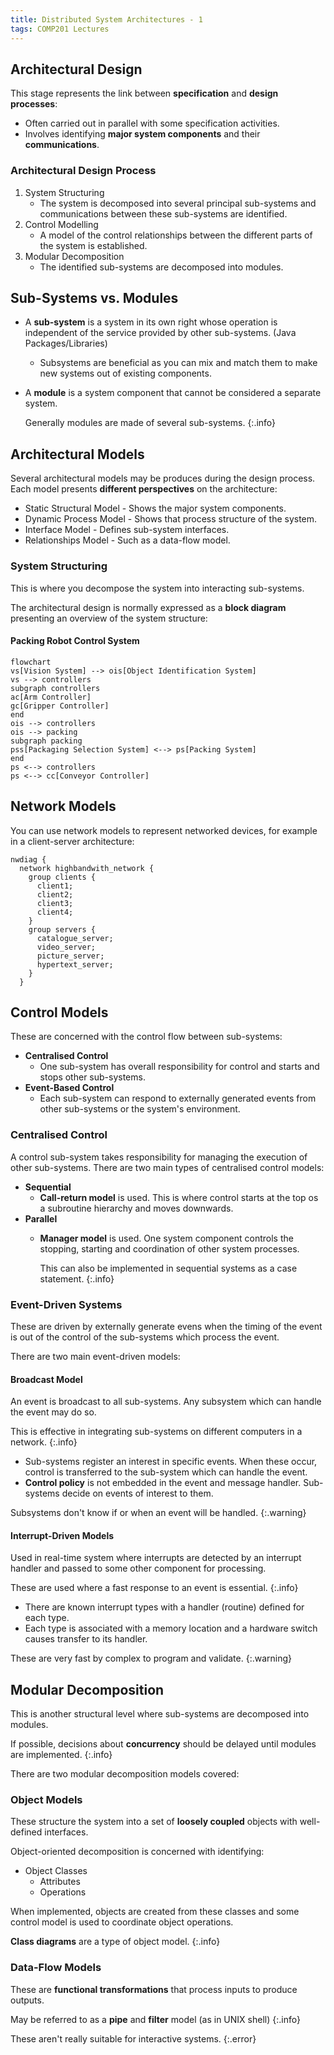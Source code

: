 ```yaml
---
title: Distributed System Architectures - 1
tags: COMP201 Lectures
---
```

## Architectural Design
This stage represents the link between **specification** and **design processes**:

* Often carried out in parallel with some specification activities.
* Involves identifying **major system components** and their **communications**.

### Architectural Design Process

1. System Structuring
	* The system is decomposed into several principal sub-systems and communications between these sub-systems are identified.
1. Control Modelling
	* A model of the control relationships between the different parts of the system is established.
1. Modular Decomposition
	* The identified sub-systems are decomposed into modules.

## Sub-Systems vs. Modules

* A **sub-system** is a system in its own right whose operation is independent of the service provided by other sub-systems. (Java Packages/Libraries)
	* Subsystems are beneficial as you can mix and match them to make new systems out of existing components.
* A **module** is a system component that cannot be considered a separate system.
	
	Generally modules are made of several sub-systems.
	{:.info}
	
## Architectural Models
Several architectural models may be produces during the design process. Each model presents **different perspectives** on the architecture:

* Static Structural Model - Shows the major system components.
* Dynamic Process Model - Shows that process structure of the system.
* Interface Model - Defines sub-system interfaces.
* Relationships Model - Such as a data-flow model.

### System Structuring
This is where you decompose the system into interacting sub-systems.

The architectural design is normally expressed as a **block diagram** presenting an overview of the system structure:

#### Packing Robot Control System

```mermaid
flowchart
vs[Vision System] --> ois[Object Identification System]
vs --> controllers
subgraph controllers
ac[Arm Controller]
gc[Gripper Controller]
end
ois --> controllers
ois --> packing
subgraph packing
pss[Packaging Selection System] <--> ps[Packing System]
end
ps <--> controllers
ps <--> cc[Conveyor Controller]
```

## Network Models
You can use network models to represent networked devices, for example in a client-server architecture:

```plantuml
nwdiag {
  network highbandwith_network {
    group clients {
      client1;
      client2;
      client3;
      client4;
    }
    group servers {
      catalogue_server;
      video_server;
      picture_server;
      hypertext_server;
    }
  }
```

## Control Models
These are concerned with the control flow between sub-systems:

* **Centralised Control**
	* One sub-system has overall responsibility for control and starts and stops other sub-systems.
* **Event-Based Control**
	* Each sub-system can respond to externally generated events from other sub-systems or the system's environment.

### Centralised Control
A control sub-system takes responsibility for managing the execution of other sub-systems. There are two main types of centralised control models:

* **Sequential**
	* **Call-return model** is used. This is where control starts at the top os a subroutine hierarchy and moves downwards. 
* **Parallel**
	* **Manager model** is used. One system component controls the stopping, starting and coordination of other system processes.
		
		This can also be implemented in sequential systems as a case statement.
		{:.info}

### Event-Driven Systems
These are driven by externally generate evens when the timing of the event is out of the control of the sub-systems which process the event.

There are two main event-driven models:

#### Broadcast Model
An event is broadcast to all sub-systems. Any subsystem which can handle the event may do so.

This is effective in integrating sub-systems on different computers in a network.
{:.info}

* Sub-systems register an interest in specific events. When these occur, control is transferred to the sub-system which can handle the event. 
* **Control policy** is not embedded in the event and message handler. Sub-systems decide on events of interest to them. 

Subsystems don't know if or when an event will be handled.
{:.warning}

#### Interrupt-Driven Models
Used in real-time system where interrupts are detected by an interrupt handler and passed to some other component for processing.

These are used where a fast response to an event is essential.
{:.info}

* There are known interrupt types with a handler (routine) defined for each type.
* Each type is associated with a memory location and a hardware switch causes transfer to its handler.

These are very fast by complex to program and validate.
{:.warning}

## Modular Decomposition
This is another structural level where sub-systems are decomposed into modules.

If possible, decisions about **concurrency** should be delayed until modules are implemented.
{:.info}

There are two modular decomposition models covered:

### Object Models
These structure the system into a set of **loosely coupled** objects with well-defined interfaces.

Object-oriented decomposition is concerned with identifying:

* Object Classes
	* Attributes
	* Operations

When implemented, objects are created from these classes and some control model is used to coordinate object operations.

**Class diagrams** are a type of object model.
{:.info}

### Data-Flow Models
These are **functional transformations** that process inputs to produce outputs.

May be referred to as a **pipe** and **filter** model (as in UNIX shell)
{:.info}

These aren't really suitable for interactive systems.
{:.error}